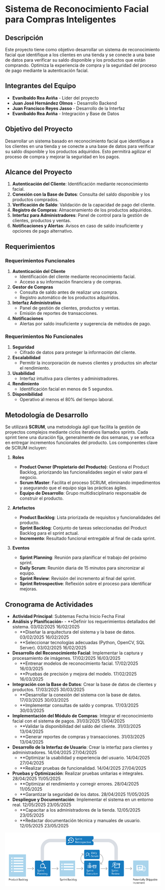 # Sistema de Reconocimiento Facial para Compras Inteligentes

## Descripción
Este proyecto tiene como objetivo desarrollar un sistema de reconocimiento facial que identifique a los clientes en una tienda y se conecte a una base de datos para verificar su saldo disponible y los productos que están comprando. Optimiza la experiencia de compra y la seguridad del proceso de pago mediante la autenticación facial.

## Integrantes del Equipo
- **Evanibaldo Rea Aviña** - Lider del proyecto
- **Juan José Hernández Olmos** - Desarrollo Backend
- **Juan Francisco Reyes Jasso** - Desarrollo de la Interfaz
- **Evanibaldo Rea Aviña** - Integración y Base de Datos

## Objetivo del Proyecto
Desarrollar un sistema basado en reconocimiento facial que identifique a los clientes en una tienda y se conecte a una base de datos para verificar su saldo disponible y los productos adquiridos. Esto permitirá agilizar el proceso de compra y mejorar la seguridad en los pagos.

## Alcance del Proyecto
1. **Autenticación del Cliente**: Identificación mediante reconocimiento facial.
2. **Conexión con la Base de Datos**: Consulta del saldo disponible y los productos comprados.
3. **Verificación de Saldo**: Validación de la capacidad de pago del cliente.
4. **Registro de Compras**: Almacenamiento de los productos adquiridos.
5. **Interfaz para Administradores**: Panel de control para la gestión de clientes, productos y ventas.
6. **Notificaciones y Alertas**: Avisos en caso de saldo insuficiente y opciones de pago alternativo.

## Requerimientos
### Requerimientos Funcionales
1. **Autenticación del Cliente**
   - Identificación del cliente mediante reconocimiento facial.
   - Acceso a su información financiera y de compras.
2. **Gestor de Compras**
   - Consulta de saldo antes de realizar una compra.
   - Registro automático de los productos adquiridos.
3. **Interfaz Administrativa**
   - Panel de gestión de clientes, productos y ventas.
   - Emisión de reportes de transacciones.
4. **Notificaciones**
   - Alertas por saldo insuficiente y sugerencia de métodos de pago.

### Requerimientos No Funcionales
1. **Seguridad**
   - Cifrado de datos para proteger la información del cliente.
2. **Escalabilidad**
   - Permitir la incorporación de nuevos clientes y productos sin afectar el rendimiento.
3. **Usabilidad**
   - Interfaz intuitiva para clientes y administradores.
4. **Rendimiento**
   - Identificación facial en menos de 5 segundos.
5. **Disponibilidad**
   - Operativo al menos el 80% del tiempo laboral.

## Metodología de Desarrollo
Se utilizará **SCRUM**, una metodología ágil que facilita la gestión de proyectos complejos mediante ciclos iterativos llamados sprints. Cada sprint tiene una duración fija, generalmente de dos semanas, y se enfoca en entregar incrementos funcionales del producto. Los componentes clave de SCRUM incluyen:

1. **Roles**
   - **Product Owner (Propietario del Producto)**: Gestiona el Product Backlog, priorizando las funcionalidades según el valor para el negocio.
   - **Scrum Master**: Facilita el proceso SCRUM, eliminando impedimentos y asegurando que el equipo siga las prácticas ágiles.
   - **Equipo de Desarrollo**: Grupo multidisciplinario responsable de construir el producto.

2. **Artefactos**
   - **Product Backlog**: Lista priorizada de requisitos y funcionalidades del producto.
   - **Sprint Backlog**: Conjunto de tareas seleccionadas del Product Backlog para el sprint actual.
   - **Incremento**: Resultado funcional entregable al final de cada sprint.

3. **Eventos**
   - **Sprint Planning**: Reunión para planificar el trabajo del próximo sprint.
   - **Daily Scrum**: Reunión diaria de 15 minutos para sincronizar al equipo.
   - **Sprint Review**: Revisión del incremento al final del sprint.
   - **Sprint Retrospective**: Reflexión sobre el proceso para identificar mejoras.
## Cronograma de Actividades
- **Actividad Principal**:	Subtemas	Fecha Inicio	Fecha Final
- **Análisis y Planificación-**	- **Definir los requerimientos detallados del sistema.	03/02/2025	16/02/2025
	- **Diseñar la arquitectura del sistema y la base de datos.	03/02/2025	16/02/2025
	- **Seleccionar tecnologías adecuadas (Python, OpenCV, SQL Server).	03/02/2025	16/02/2025
- **Desarrollo del Reconocimiento Facial**:	Implementar la captura y procesamiento de imágenes.	17/02/2025	16/03/2025
	- **Entrenar modelos de reconocimiento facial.	17/02/2025	16/03/2025
	- **Pruebas de precisión y mejora del modelo.	17/02/2025	16/03/2025
- **Integración con la Base de Datos**:	Crear la base de datos de clientes y productos.	17/03/2025	30/03/2025
	- **Desarrollar la conexión del sistema con la base de datos.	17/03/2025	30/03/2025
	- **Implementar consultas de saldo y compras.	17/03/2025	30/03/2025
- **Implementación del Módulo de Compras**:	Integrar el reconocimiento facial con el sistema de pagos.	31/03/2025	13/04/2025
	- **Validar la disponibilidad del saldo del cliente.	31/03/2025	13/04/2025
	- **Generar reportes de compras y transacciones.	31/03/2025	13/04/2025
- **Desarrollo de la Interfaz de Usuario**:	Crear la interfaz para clientes y administradores.	14/04/2025	27/04/2025
	- **Optimizar la usabilidad y experiencia del usuario.	14/04/2025	27/04/2025
	- **Realizar pruebas de funcionalidad.	14/04/2025	27/04/2025
- **Pruebas y Optimización**:	Realizar pruebas unitarias e integrales.	28/04/2025	11/05/2025
	- **Optimizar el rendimiento y corregir errores.	28/04/2025	11/05/2025
	- **Garantizar la seguridad de los datos.	28/04/2025	11/05/2025
- **Despliegue y Documentación**:	Implementar el sistema en un entorno real.	12/05/2025	23/05/2025
	- **Capacitar a los administradores de la tienda.	12/05/2025	23/05/2025
	- **Redactar documentación técnica y manuales de usuario.	12/05/2025	23/05/2025

![Diagrama de la metodologia SCRUM](images/metodologia-scrum.png)

